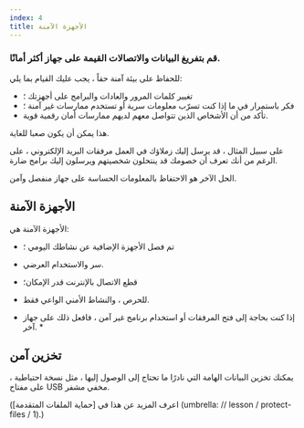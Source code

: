 ```yaml
---
index: 4
title: الأجهزة الآمنة
---
```

### قم بتفريغ البيانات والاتصالات القيمة على جهاز أكثر أمانًا.

للحفاظ على بيئة آمنة حقاً ، يجب عليك القيام بما يلي:

*   تغيير كلمات المرور والعادات والبرامج على أجهزتك ؛
*  فكر باستمرار في ما إذا كنت تسرّب معلومات سرية أو تستخدم ممارسات غير آمنة ؛
*  تأكد من أن الأشخاص الذين تتواصل معهم لديهم ممارسات أمان رقمية قوية.

هذا يمكن أن يكون صعبا للغاية.

على سبيل المثال ، قد يرسل إليك زملاؤك في العمل مرفقات البريد الإلكتروني ، على الرغم من أنك تعرف أن خصومك قد ينتحلون شخصيتهم ويرسلون إليك برامج ضارة.

الحل الآخر هو الاحتفاظ بالمعلومات الحساسة على جهاز منفصل وآمن.

## الأجهزة الآمنة

الأجهزة الآمنة هي:

* تم فصل الأجهزة الإضافية عن نشاطك اليومي ؛
* سر والاستخدام العرضي.
* قطع الاتصال بالإنترنت قدر الإمكان؛
* للحرص ، والنشاط الأمني الواعي فقط.

* إذا كنت بحاجة إلى فتح المرفقات أو استخدام برنامج غير آمن ، فافعل ذلك على جهاز آخر. *

## تخزين آمن

يمكنك تخزين البيانات الهامة التي نادرًا ما تحتاج إلى الوصول إليها ، مثل نسخة احتياطية ، على مفتاح USB مخفي مشفر.

(اعرف المزيد عن هذا في [حماية الملفات المتقدمة] (umbrella: // lesson / protect-files / 1).)